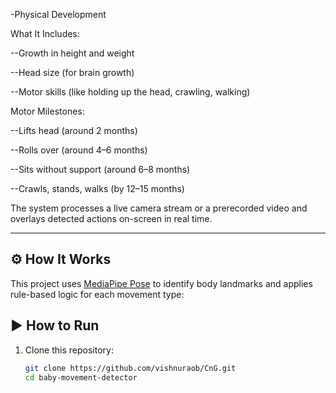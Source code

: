 -Physical Development

What It Includes:

--Growth in height and weight

--Head size (for brain growth)

--Motor skills (like holding up the head, crawling, walking)

Motor Milestones:

--Lifts head (around 2 months)

--Rolls over (around 4–6 months)

--Sits without support (around 6–8 months)

--Crawls, stands, walks (by 12–15 months)



The system processes a live camera stream or a prerecorded video and overlays detected actions on-screen in real time.

---

## ⚙️ How It Works

This project uses [MediaPipe Pose](https://google.github.io/mediapipe/solutions/pose) to identify body landmarks and applies rule-based logic for each movement type:



## ▶️ How to Run

1. Clone this repository:
   ```bash
   git clone https://github.com/vishnuraob/CnG.git
   cd baby-movement-detector
